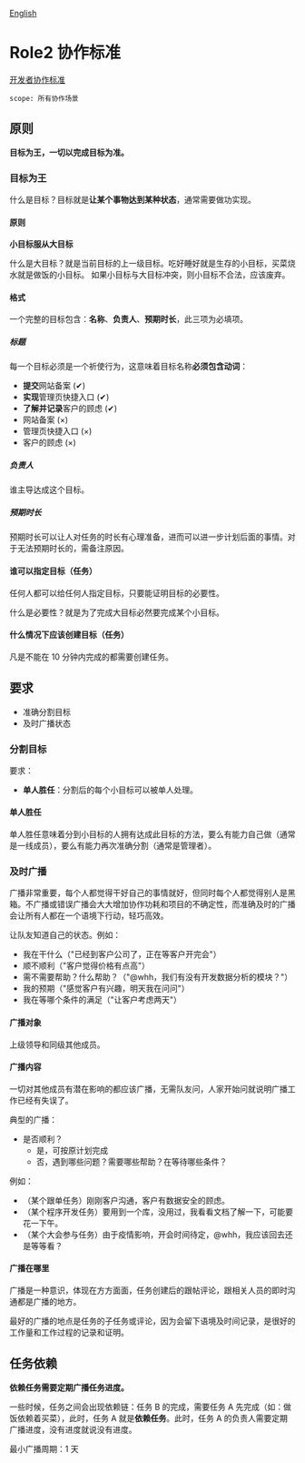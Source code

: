 [English](./readme.md)

# Role2 协作标准

[开发者协作标准](./developer/index.zh.md)

```text
scope: 所有协作场景
```

## 原则

**目标为王，一切以完成目标为准。**

### 目标为王

什么是目标？目标就是**让某个事物达到某种状态**，通常需要做功实现。

#### 原则

**小目标服从大目标**

什么是大目标？就是当前目标的上一级目标。吃好睡好就是生存的小目标，买菜烧水就是做饭的小目标。 如果小目标与大目标冲突，则小目标不合法，应该废弃。

#### 格式

一个完整的目标包含：**名称**、**负责人**、**预期时长**，此三项为必填项。

##### 标题

每一个目标必须是一个祈使行为，这意味着目标名称**必须包含动词**：

- **提交**网站备案 (✔)
- **实现**管理页快捷入口 (✔)
- **了解并记录**客户的顾虑 (✔)
- 网站备案 (×)
- 管理页快捷入口 (×)
- 客户的顾虑 (×)

##### 负责人

谁主导达成这个目标。

##### 预期时长

预期时长可以让人对任务的时长有心理准备，进而可以进一步计划后面的事情。对于无法预期时长的，需备注原因。

#### 谁可以指定目标（任务）

任何人都可以给任何人指定目标，只要能证明目标的必要性。

什么是必要性？就是为了完成大目标必然要完成某个小目标。

#### 什么情况下应该创建目标（任务）

凡是不能在 10 分钟内完成的都需要创建任务。

## 要求

- 准确分割目标
- 及时广播状态

### 分割目标

要求：

- **单人胜任**：分割后的每个小目标可以被单人处理。

#### 单人胜任

单人胜任意味着分到小目标的人拥有达成此目标的方法，要么有能力自己做（通常是一线成员），要么有能力再次准确分割（通常是管理者）。

### 及时广播

广播非常重要，每个人都觉得干好自己的事情就好，但同时每个人都觉得别人是黑箱。不广播或错误广播会大大增加协作功耗和项目的不确定性，而准确及时的广播会让所有人都在一个语境下行动，轻巧高效。

让队友知道自己的状态。例如：

- 我在干什么（"已经到客户公司了，正在等客户开完会"）
- 顺不顺利（"客户觉得价格有点高"）
- 需不需要帮助？什么帮助？（"@whh，我们有没有开发数据分析的模块？"）
- 我的预期（"感觉客户有兴趣，明天我在问问"）
- 我在等哪个条件的满足（"让客户考虑两天"）

#### 广播对象

上级领导和同级其他成员。

#### 广播内容

一切对其他成员有潜在影响的都应该广播，无需队友问，人家开始问就说明广播工作已经有失误了。

典型的广播：

- 是否顺利？
  - 是，可按原计划完成
  - 否，遇到哪些问题？需要哪些帮助？在等待哪些条件？

例如：

- （某个跟单任务）刚刚客户沟通，客户有数据安全的顾虑。
- （某个程序开发任务）要用到一个库，没用过，我看看文档了解一下，可能要花一下午。
- （某个大会参与任务）由于疫情影响，开会时间待定，@whh，我应该回去还是等等看？

#### 广播在哪里

广播是一种意识，体现在方方面面，任务创建后的跟帖评论，跟相关人员的即时沟通都是广播的地方。

最好的广播的地点是任务的子任务或评论，因为会留下语境及时间记录，是很好的工作量和工作过程的记录和证明。

## 任务依赖

**依赖任务需要定期广播任务进度。**

一些时候，任务之间会出现依赖链：任务 B 的完成，需要任务 A 先完成（如：做饭依赖着买菜），此时，任务 A 就是**依赖任务**。此时，任务 A 的负责人需要定期广播进度，没有进度就说没有进度。

最小广播周期：1 天
